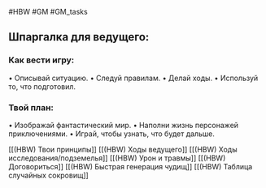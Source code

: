 #HBW #GM #GM_tasks 

## Шпаргалка для ведущего:

### Как вести игру:
• Описывай ситуацию. 
• Следуй правилам. 
• Делай ходы. 
• Используй то, что подготовил. 

### Твой план:
• Изображай фантастический мир. 
• Наполни жизнь персонажей приключениями. 
• Играй, чтобы узнать, что будет дальше.

[[(HBW) Твои принципы]]
[[(HBW) Ходы ведущего]]
[[(HBW) Ходы исследования/подземелья]]
[[(HBW) Урон и травмы]]
[[(HBW) Договориться]]
[[(HBW) Быстрая генерация чудищ]]
[[(HBW) Таблица случайных сокровищ]]